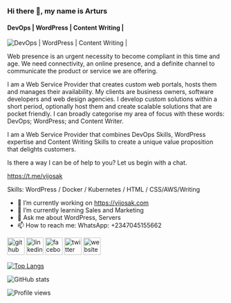 ### Hi there 👋, my name is Arturs
#### DevOps | WordPress | Content Writing | 
![DevOps | WordPress | Content Writing | ](https://pbs.twimg.com/profile_banners/259304682/1407578236/600x200)

Web presence is an urgent necessity to become compliant in this time and age. We need connectivity, an online presence, and a definite channel to communicate the product or service we are offering. 

I am a Web Service Provider that creates custom web portals, hosts them and manages their availability. My clients are business owners, software developers and web design agencies. I develop custom solutions within a short period, optionally host them and create scalable solutions that are pocket friendly. I can broadly categorise my area of focus with these words: DevOps; WordPress; and Content Writer.

I am a Web Service Provider that combines DevOps Skills, WordPress expertise and Content Writing Skills to create a unique value proposition that delights customers.

Is there a way I can be of help to you? Let us begin with a chat.

https://t.me/vijosak


Skills: WordPress / Docker / Kubernetes / HTML / CSS/AWS/Writing

- 🔭 I’m currently working on https://vijosak.com 
- 🌱 I’m currently learning Sales and Marketing 
- 💬 Ask me about WordPress, Servers 
- 📫 How to reach me: WhatsApp: +2347045155662 


[<img src='https://cdn.jsdelivr.net/npm/simple-icons@3.0.1/icons/github.svg' alt='github' height='40'>](https://github.com/vijosak)  [<img src='https://cdn.jsdelivr.net/npm/simple-icons@3.0.1/icons/linkedin.svg' alt='linkedin' height='40'>](https://www.linkedin.com/in/adesanoyeovie/)  [<img src='https://cdn.jsdelivr.net/npm/simple-icons@3.0.1/icons/facebook.svg' alt='facebook' height='40'>](https://www.facebook.com/adesanoyeovie)  [<img src='https://cdn.jsdelivr.net/npm/simple-icons@3.0.1/icons/twitter.svg' alt='twitter' height='40'>](https://twitter.com/adesanoyeovie)  [<img src='https://cdn.jsdelivr.net/npm/simple-icons@3.0.1/icons/icloud.svg' alt='website' height='40'>](https://vijosak.com)  

[![Top Langs](https://github-readme-stats.vercel.app/api/top-langs/?username=vijosak)](https://github.com/anuraghazra/github-readme-stats)

![GitHub stats](https://github-readme-stats.vercel.app/api?username=vijosak&show_icons=true)  

![Profile views](https://gpvc.arturio.dev/vijosak)  
